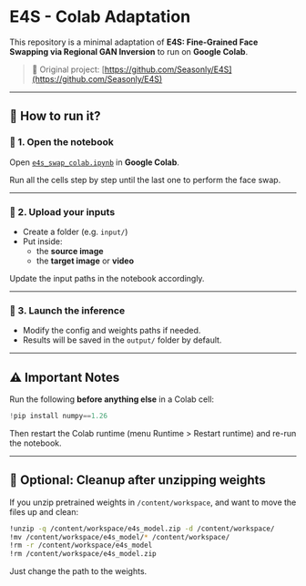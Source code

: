 # E4S - Colab Adaptation

This repository is a minimal adaptation of **E4S: Fine-Grained Face Swapping via Regional GAN Inversion** to run on **Google Colab**.

> 🔗 Original project: [https://github.com/Seasonly/E4S](https://github.com/Seasonly/E4S)

---

## 🚀 How to run it?

### 🔹 1. Open the notebook

Open [`e4s_swap_colab.ipynb`](e4s_swap_colab.ipynb) in **Google Colab**.

Run all the cells step by step until the last one to perform the face swap.

---

### 🔹 2. Upload your inputs

- Create a folder (e.g. `input/`)
- Put inside:
  - the **source image**
  - the **target image** or **video**

Update the input paths in the notebook accordingly.

---

### 🔹 3. Launch the inference

- Modify the config and weights paths if needed.
- Results will be saved in the `output/` folder by default.

---

## ⚠️ Important Notes

Run the following **before anything else** in a Colab cell:

```python
!pip install numpy==1.26
```

Then restart the Colab runtime (menu Runtime > Restart runtime) and re-run the notebook.

---

## 🧹 Optional: Cleanup after unzipping weights

If you unzip pretrained weights in `/content/workspace`, and want to move the files up and clean:

```bash
!unzip -q /content/workspace/e4s_model.zip -d /content/workspace/
!mv /content/workspace/e4s_model/* /content/workspace/
!rm -r /content/workspace/e4s_model
!rm /content/workspace/e4s_model.zip
```
Just change the path to the weights.
